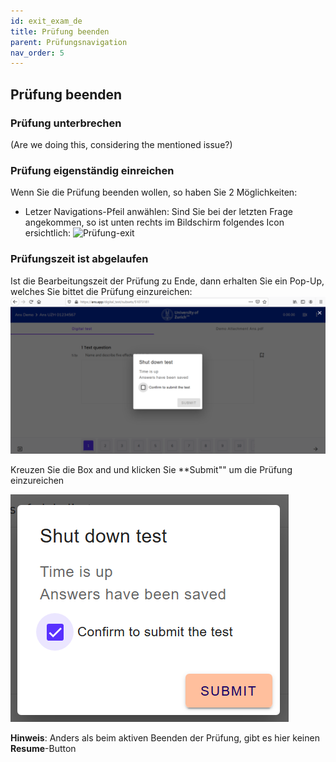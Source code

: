 ```yaml
---
id: exit_exam_de
title: Prüfung beenden
parent: Prüfungsnavigation
nav_order: 5
---
```


## Prüfung beenden

### Prüfung unterbrechen

(Are we doing this, considering the mentioned issue?)

### Prüfung eigenständig einreichen

Wenn Sie die Prüfung beenden wollen, so haben Sie 2 Möglichkeiten:

* Letzer Navigations-Pfeil anwählen: 
Sind Sie bei der letzten Frage angekommen, so ist unten rechts im Bildschirm folgendes Icon ersichtlich: 
![Prüfung-exit](assets/exam-.png) 

### Prüfungszeit ist abgelaufen

Ist die Bearbeitungszeit der Prüfung zu Ende, dann erhalten Sie ein Pop-Up, welches Sie bittet die Prüfung einzureichen:
![Prüfung-exit](assets/exam-submit-popup.png) 

Kreuzen Sie die Box and und klicken Sie **Submit"" um die Prüfung einzureichen

![Prüfung-exit](assets/exam-submitpopup-tickbox.png) 


**Hinweis**: Anders als beim aktiven Beenden der Prüfung, gibt es hier keinen **Resume**-Button
